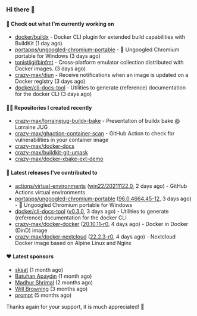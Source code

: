 ### Hi there 👋

#### 👷 Check out what I'm currently working on

- [docker/buildx](https://github.com/docker/buildx) - Docker CLI plugin for extended build capabilities with BuildKit (1 day ago)
- [portapps/ungoogled-chromium-portable](https://github.com/portapps/ungoogled-chromium-portable) - 🚀 Ungoogled Chromium portable for Windows (3 days ago)
- [tonistiigi/binfmt](https://github.com/tonistiigi/binfmt) - Cross-platform emulator collection distributed with Docker images. (3 days ago)
- [crazy-max/diun](https://github.com/crazy-max/diun) - Receive notifications when an image is updated on a Docker registry (3 days ago)
- [docker/cli-docs-tool](https://github.com/docker/cli-docs-tool) - Utilities to generate (reference) documentation for the docker CLI (3 days ago)

#### 👨‍💻 Repositories I created recently

- [crazy-max/lorrainejug-buildx-bake](https://github.com/crazy-max/lorrainejug-buildx-bake) - Presentation of buildx bake @ Lorraine JUG
- [crazy-max/ghaction-container-scan](https://github.com/crazy-max/ghaction-container-scan) - GitHub Action to check for vulnerabilities in your container image
- [crazy-max/docker-docs](https://github.com/crazy-max/docker-docs)
- [crazy-max/buildkit-git-umask](https://github.com/crazy-max/buildkit-git-umask)
- [crazy-max/docker-xbake-ext-demo](https://github.com/crazy-max/docker-xbake-ext-demo)

#### 🚀 Latest releases I've contributed to

- [actions/virtual-environments](https://github.com/actions/virtual-environments) ([win22/20211122.0](https://github.com/actions/virtual-environments/releases/tag/win22%2F20211122.0), 2 days ago) - GitHub Actions virtual environments
- [portapps/ungoogled-chromium-portable](https://github.com/portapps/ungoogled-chromium-portable) ([96.0.4664.45-12](https://github.com/portapps/ungoogled-chromium-portable/releases/tag/96.0.4664.45-12), 3 days ago) - 🚀 Ungoogled Chromium portable for Windows
- [docker/cli-docs-tool](https://github.com/docker/cli-docs-tool) ([v0.3.0](https://github.com/docker/cli-docs-tool/releases/tag/v0.3.0), 3 days ago) - Utilities to generate (reference) documentation for the docker CLI
- [crazy-max/docker-docker](https://github.com/crazy-max/docker-docker) ([20.10.11-r0](https://github.com/crazy-max/docker-docker/releases/tag/20.10.11-r0), 4 days ago) - Docker in Docker (DinD) image
- [crazy-max/docker-nextcloud](https://github.com/crazy-max/docker-nextcloud) ([22.2.3-r0](https://github.com/crazy-max/docker-nextcloud/releases/tag/22.2.3-r0), 4 days ago) - Nextcloud Docker image based on Alpine Linux and Nginx

#### ❤️ Latest sponsors
- [sksat](https://github.com/sksat) (1 month ago)
- [Batuhan Apaydın](https://github.com/developer-guy) (1 month ago)
- [Madhur Shrimal](https://github.com/shrimalmadhur) (2 months ago)
- [Will Browning](https://github.com/willbrowningme) (3 months ago)
- [prompt](https://github.com/pr-mpt) (5 months ago)

Thanks again for your support, it is much appreciated! 🙏
